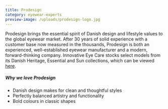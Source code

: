 ```yaml
---
title: Prodesign
category: eyewear-experts
preview-image: /uploads/prodesign-logo.jpg
---
```


<div class="employee-heading">
Prodesign brings the essential spirit of Danish design and lifestyle values to the global eyewear market. After 30 years of solid experience with a customer base now measured in the thousands, Prodesign is both an experienced, well-established eyewear manufacturer and a modern, forward-thinking company. Innovative Eye Care stocks select models from its Danish Heritage, Essential and Sun  collections, which can be viewed <a href="http://prodesigndenmark.com/collections/">here</a>.
</div>

##### Why we love Prodesign

- Danish design makes for clean and thoughtful styles
- Perfectly balanced artistry and functionality
- Bold colours in classic shapes
